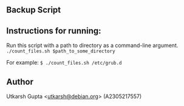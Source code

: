 ## Backup Script

## Instructions for running:

Run this script with a path to directory as a
command-line argument.
`./count_files.sh $path_to_some_directory`

For example:
`$ ./count_files.sh /etc/grub.d`

## Author

Utkarsh Gupta <<utkarsh@debian.org>> (A2305217557)
